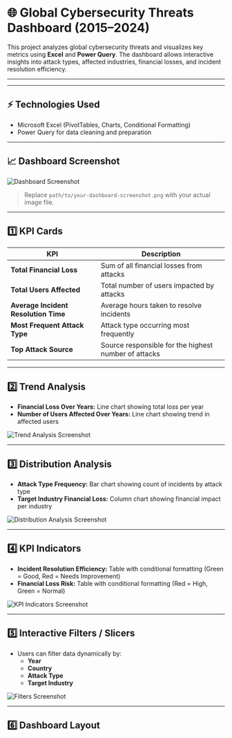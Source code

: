 # 🌐 Global Cybersecurity Threats Dashboard (2015–2024)

This project analyzes global cybersecurity threats and visualizes key metrics using **Excel** and **Power Query**. The dashboard allows interactive insights into attack types, affected industries, financial losses, and incident resolution efficiency.

---

---

## **⚡ Technologies Used**

- Microsoft Excel (PivotTables, Charts, Conditional Formatting)  
- Power Query for data cleaning and preparation  

---



## **📈 Dashboard Screenshot**

![Dashboard Screenshot](path/to/your-dashboard-screenshot.png)

> Replace `path/to/your-dashboard-screenshot.png` with your actual image file.

---

## **1️⃣ KPI Cards**

| KPI | Description |
|-----|------------|
| **Total Financial Loss** | Sum of all financial losses from attacks |
| **Total Users Affected** | Total number of users impacted by attacks |
| **Average Incident Resolution Time** | Average hours taken to resolve incidents |
| **Most Frequent Attack Type** | Attack type occurring most frequently |
| **Top Attack Source** | Source responsible for the highest number of attacks |

---

## **2️⃣ Trend Analysis**

- **Financial Loss Over Years:** Line chart showing total loss per year  
- **Number of Users Affected Over Years:** Line chart showing trend in affected users  

![Trend Analysis Screenshot](path/to/trend-analysis.png)

---

## **3️⃣ Distribution Analysis**

- **Attack Type Frequency:** Bar chart showing count of incidents by attack type  
- **Target Industry Financial Loss:** Column chart showing financial impact per industry  

![Distribution Analysis Screenshot](path/to/distribution-analysis.png)

---

## **4️⃣ KPI Indicators**

- **Incident Resolution Efficiency:** Table with conditional formatting (Green = Good, Red = Needs Improvement)  
- **Financial Loss Risk:** Table with conditional formatting (Red = High, Green = Normal)  

![KPI Indicators Screenshot](path/to/kpi-indicators.png)

---

## **5️⃣ Interactive Filters / Slicers**

- Users can filter data dynamically by:
  - **Year**  
  - **Country**  
  - **Attack Type**  
  - **Target Industry**  

![Filters Screenshot](path/to/filters.png)

---

## **6️⃣ Dashboard Layout**

